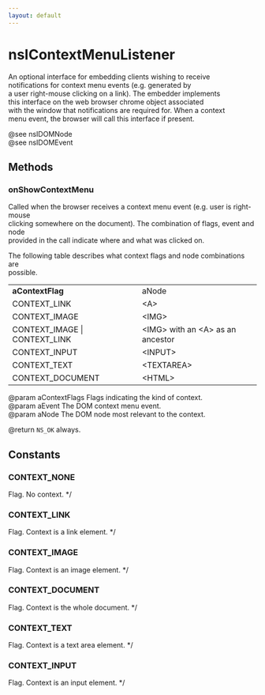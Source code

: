 ```yaml
---
layout: default
---
```


# nsIContextMenuListener #
  
An optional interface for embedding clients wishing to receive  
notifications for context menu events (e.g. generated by  
a user right-mouse clicking on a link). The embedder implements  
this interface on the web browser chrome object associated  
with the window that notifications are required for. When a context  
menu event, the browser will call this interface if present.  
  
@see nsIDOMNode  
@see nsIDOMEvent  
  

## Methods ##

### onShowContextMenu ###
  
Called when the browser receives a context menu event (e.g. user is right-mouse  
clicking somewhere on the document). The combination of flags, event and node  
provided in the call indicate where and what was clicked on.  
  
The following table describes what context flags and node combinations are  
possible.  
  
<TABLE>  
<TR><TD><B>aContextFlag</B></TD><TD>aNode</TD></TR>  
<TR><TD>CONTEXT_LINK</TD><TD>&lt;A&gt;</TD></TR>  
<TR><TD>CONTEXT_IMAGE</TD><TD>&lt;IMG&gt;</TD></TR>  
<TR><TD>CONTEXT_IMAGE | CONTEXT_LINK</TD><TD>&lt;IMG&gt;  
      with an &lt;A&gt; as an ancestor</TD></TR>  
<TR><TD>CONTEXT_INPUT</TD><TD>&lt;INPUT&gt;</TD></TR>  
<TR><TD>CONTEXT_TEXT</TD><TD>&lt;TEXTAREA&gt;</TD></TR>  
<TR><TD>CONTEXT_DOCUMENT</TD><TD>&lt;HTML&gt;</TD></TR>  
</TABLE>  
  
@param aContextFlags Flags indicating the kind of context.  
@param aEvent The DOM context menu event.  
@param aNode The DOM node most relevant to the context.  
  
@return <CODE>NS_OK</CODE> always.  
  

## Constants ##

### CONTEXT_NONE ###
 Flag. No context. */  

### CONTEXT_LINK ###
 Flag. Context is a link element. */  

### CONTEXT_IMAGE ###
 Flag. Context is an image element. */  

### CONTEXT_DOCUMENT ###
 Flag. Context is the whole document. */  

### CONTEXT_TEXT ###
 Flag. Context is a text area element. */  

### CONTEXT_INPUT ###
 Flag. Context is an input element. */  
